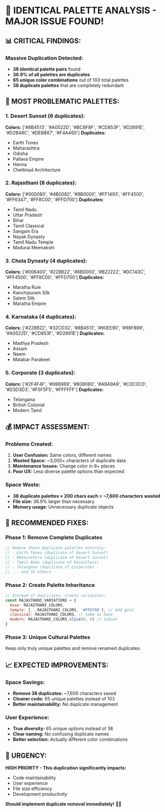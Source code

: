 # 🚨 IDENTICAL PALETTE ANALYSIS - MAJOR ISSUE FOUND!

## 📊 **CRITICAL FINDINGS:**

### **Massive Duplication Detected:**
- **38 identical palette pairs** found
- **36.9% of all palettes are duplicates**
- **65 unique color combinations** out of 103 total palettes
- **38 duplicate palettes** that are completely redundant

## 🎯 **MOST PROBLEMATIC PALETTES:**

### **1. Desert Sunset (6 duplicates):**
**Colors:** ['#8B4513', '#A0522D', '#BC8F8F', '#CD853F', '#D2691E', '#D2B48C', '#DEB887', '#F4A460']
**Duplicates:**
- Earth Tones
- Maharashtra  
- Odisha
- Pallava Empire
- Henna
- Chettinad Architecture

### **2. Rajasthani (8 duplicates):**
**Colors:** ['#000080', '#4B0082', '#8B0000', '#FF1493', '#FF4500', '#FF6347', '#FF8C00', '#FFD700']
**Duplicates:**
- Tamil Nadu
- Uttar Pradesh
- Bihar
- Tamil Classical
- Sangam Era
- Nayak Dynasty
- Tamil Nadu Temple
- Madurai Meenakshi

### **3. Chola Dynasty (4 duplicates):**
**Colors:** ['#006400', '#228B22', '#8B0000', '#B22222', '#DC143C', '#FF4500', '#FF8C00', '#FFD700']
**Duplicates:**
- Maratha Rule
- Kanchipuram Silk
- Salem Silk
- Maratha Empire

### **4. Karnataka (4 duplicates):**
**Colors:** ['#228B22', '#32CD32', '#8B4513', '#90EE90', '#98FB98', '#A0522D', '#CD853F', '#D2691E']
**Duplicates:**
- Madhya Pradesh
- Assam
- Neem
- Malabar Parakeet

### **5. Corporate (3 duplicates):**
**Colors:** ['#2F4F4F', '#696969', '#808080', '#A9A9A9', '#C0C0C0', '#D3D3D3', '#F5F5F5', '#FFFFFF']
**Duplicates:**
- Telangana
- British Colonial
- Modern Tamil

## 💰 **IMPACT ASSESSMENT:**

### **Problems Created:**
1. **User Confusion:** Same colors, different names
2. **Wasted Space:** ~3,000+ characters of duplicate data
3. **Maintenance Issues:** Change color in 8+ places
4. **Poor UX:** Less diverse palette options than expected

### **Space Waste:**
- **38 duplicate palettes × 200 chars each = ~7,600 characters wasted**
- **File size:** 36.9% larger than necessary
- **Memory usage:** Unnecessary duplicate objects

## 🔧 **RECOMMENDED FIXES:**

### **Phase 1: Remove Complete Duplicates**
```javascript
// Remove these duplicate palettes entirely:
// - Earth Tones (duplicate of Desert Sunset)
// - Maharashtra (duplicate of Desert Sunset)  
// - Tamil Nadu (duplicate of Rajasthani)
// - Telangana (duplicate of Corporate)
// ... and 34 others
```

### **Phase 2: Create Palette Inheritance**
```javascript
// Instead of duplicates, create variations:
const RAJASTHANI_VARIATIONS = {
  base: RAJASTHANI_COLORS,
  temple: [...RAJASTHANI_COLORS, '#FFD700'], // Add gold
  classical: RAJASTHANI_COLORS, // Same as base
  modern: RAJASTHANI_COLORS.slice(0, 6) // Subset
}
```

### **Phase 3: Unique Cultural Palettes**
Keep only truly unique palettes and remove renamed duplicates.

## 📈 **EXPECTED IMPROVEMENTS:**

### **Space Savings:**
- **Remove 38 duplicates:** ~7,600 characters saved
- **Cleaner code:** 65 unique palettes instead of 103
- **Better maintainability:** No duplicate management

### **User Experience:**
- **True diversity:** 65 unique options instead of 38
- **Clear naming:** No confusing duplicate names
- **Better selection:** Actually different color combinations

## 🎯 **URGENCY:**

**HIGH PRIORITY - This duplication significantly impacts:**
- Code maintainability
- User experience  
- File size efficiency
- Development productivity

**Should implement duplicate removal immediately!** 🚨🎨
